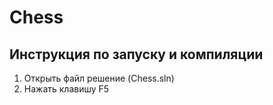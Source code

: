 # Chess
## Инструкция по запуску и компиляции
1. Открыть файл решение (Chess.sln)
2. Нажать клавишу F5
